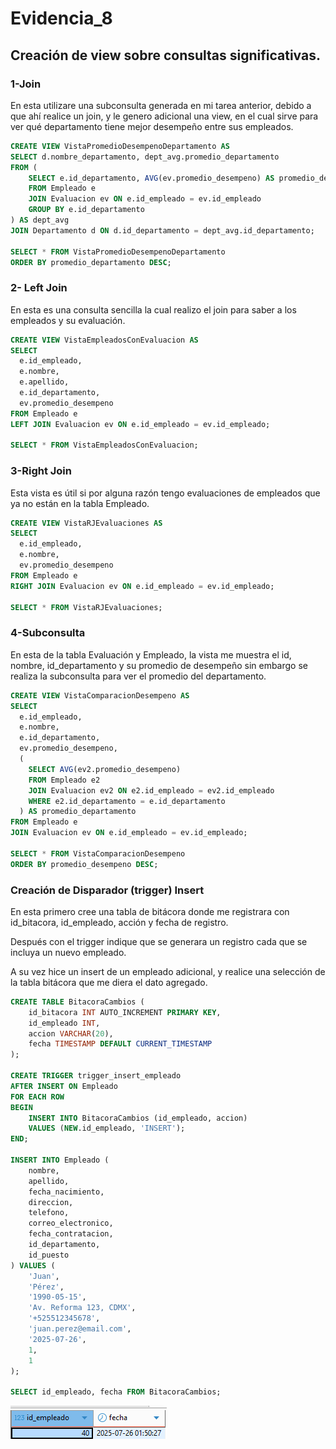 
# Evidencia_8

## Creación de view sobre consultas significativas.

### 1-Join 

En esta utilizare una subconsulta generada en mi tarea anterior, debido a que ahí realice    un join, y le genero adicional una view, en el cual sirve para ver qué departamento tiene mejor desempeño entre sus empleados.

```sql
CREATE VIEW VistaPromedioDesempenoDepartamento AS
SELECT d.nombre_departamento, dept_avg.promedio_departamento
FROM (
    SELECT e.id_departamento, AVG(ev.promedio_desempeno) AS promedio_departamento
    FROM Empleado e
    JOIN Evaluacion ev ON e.id_empleado = ev.id_empleado
    GROUP BY e.id_departamento
) AS dept_avg
JOIN Departamento d ON d.id_departamento = dept_avg.id_departamento;

SELECT * FROM VistaPromedioDesempenoDepartamento
ORDER BY promedio_departamento DESC;
```

### 2- Left Join 

En esta es una consulta sencilla la cual realizo el join para saber a los empleados y su evaluación.

```sql
CREATE VIEW VistaEmpleadosConEvaluacion AS
SELECT 
  e.id_empleado,
  e.nombre,
  e.apellido,
  e.id_departamento,
  ev.promedio_desempeno
FROM Empleado e
LEFT JOIN Evaluacion ev ON e.id_empleado = ev.id_empleado;

SELECT * FROM VistaEmpleadosConEvaluacion;
```

### 3-Right Join 

Esta vista es útil si por alguna razón tengo  evaluaciones de empleados que ya no están en la tabla Empleado.


```sql
CREATE VIEW VistaRJEvaluaciones AS
SELECT 
  e.id_empleado,
  e.nombre,
  ev.promedio_desempeno
FROM Empleado e
RIGHT JOIN Evaluacion ev ON e.id_empleado = ev.id_empleado;

SELECT * FROM VistaRJEvaluaciones;
```

### 4-Subconsulta 

En esta de la tabla Evaluación y Empleado, la vista me muestra el id, nombre, id_departamento y su promedio de desempeño sin embargo se realiza la subconsulta para ver el promedio del departamento.

```sql
CREATE VIEW VistaComparacionDesempeno AS
SELECT 
  e.id_empleado,
  e.nombre,
  e.id_departamento,
  ev.promedio_desempeno,
  (
    SELECT AVG(ev2.promedio_desempeno)
    FROM Empleado e2
    JOIN Evaluacion ev2 ON e2.id_empleado = ev2.id_empleado
    WHERE e2.id_departamento = e.id_departamento
  ) AS promedio_departamento
FROM Empleado e
JOIN Evaluacion ev ON e.id_empleado = ev.id_empleado;

SELECT * FROM VistaComparacionDesempeno
ORDER BY promedio_desempeno DESC;
```

### Creación de Disparador (trigger) Insert

En esta primero cree una tabla de bitácora donde me registrara con id_bitacora, id_empleado, acción y fecha de registro.

Después con el trigger indique que se generara un registro cada que se incluya un nuevo empleado.

A su vez hice un insert de un empleado adicional, y realice una selección de la tabla bitácora que me diera el dato agregado.

```sql
CREATE TABLE BitacoraCambios (
    id_bitacora INT AUTO_INCREMENT PRIMARY KEY,
    id_empleado INT,
    accion VARCHAR(20),
    fecha TIMESTAMP DEFAULT CURRENT_TIMESTAMP
);

CREATE TRIGGER trigger_insert_empleado
AFTER INSERT ON Empleado
FOR EACH ROW
BEGIN
    INSERT INTO BitacoraCambios (id_empleado, accion)
    VALUES (NEW.id_empleado, 'INSERT');
END;

INSERT INTO Empleado (
    nombre,
    apellido,
    fecha_nacimiento,
    direccion,
    telefono,
    correo_electronico,
    fecha_contratacion,
    id_departamento,
    id_puesto
) VALUES (
    'Juan',
    'Pérez',
    '1990-05-15',
    'Av. Reforma 123, CDMX',
    '+525512345678',
    'juan.perez@email.com',
    '2025-07-26',
    1,
    1
);

SELECT id_empleado, fecha FROM BitacoraCambios;
```
![alt text](image-6.png)



